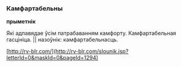 ### Камфартабельны
**прыметнік**

Які адпавядае ўсім патрабаванням камфорту. Камфартабельная гасцініца. || назоўнік: камфартабельнасць.

<a rel="author">[http://rv-blr.com/](http://rv-blr.com/slounik.jsp?letterId=0&maskId=0&pageId=1294)</a>
